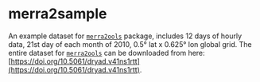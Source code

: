# merra2sample   
An example dataset for [`merra2ools`](https://energyrt.github.io/merra2ools/) package, includes 12 days of hourly data, 21st day of each month of 2010, 0.5° lat x 0.625° lon global grid. The entire dataset for [`merra2ools`](https://energyrt.github.io/merra2ools/) can be downloaded from here: [https://doi.org/10.5061/dryad.v41ns1rtt](https://doi.org/10.5061/dryad.v41ns1rtt).  
